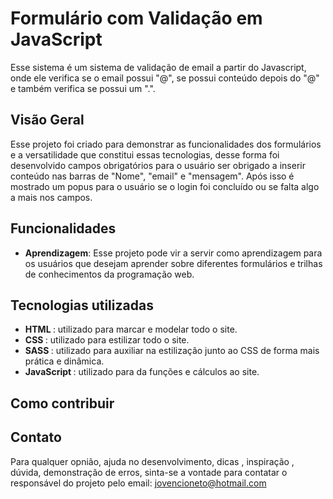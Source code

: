 # Formulário com Validação em JavaScript
Esse sistema é um sistema de validação de email a partir do Javascript, onde ele verifica se o email possui "@", se possui conteúdo depois do "@" e também verifica se possui um ".".
## Visão Geral
Esse projeto foi criado para demonstrar as funcionalidades dos formulários e a versatilidade que constitui essas tecnologias, desse forma foi desenvolvido campos obrigatórios para o usuário ser obrigado a inserir conteúdo nas barras de "Nome", "email" e "mensagem". Após isso é mostrado um popus para o usuário se o login foi concluído ou se falta algo a mais nos campos.
## Funcionalidades
- <strong>Aprendizagem</strong>:  Esse projeto pode vir a servir como aprendizagem para os usuários que desejam aprender sobre diferentes formulários e trilhas de conhecimentos da programação web.
  
## Tecnologias utilizadas
- <strong>HTML </strong>: utilizado para marcar e modelar todo o site.
- <strong>CSS </strong>: utilizado para estilizar todo o site.
- <strong>SASS </strong>: utilizado para auxiliar na estilização junto ao CSS de forma mais prática e dinâmica.
- <strong>JavaScript </strong>: utilizado para da funções e cálculos ao site.
## Como contribuir

## Contato
Para qualquer opnião, ajuda no desenvolvimento, dicas , inspiração , dúvida, demonstração de erros, sinta-se a vontade para contatar o responsável do projeto pelo email: jovencioneto@hotmail.com
